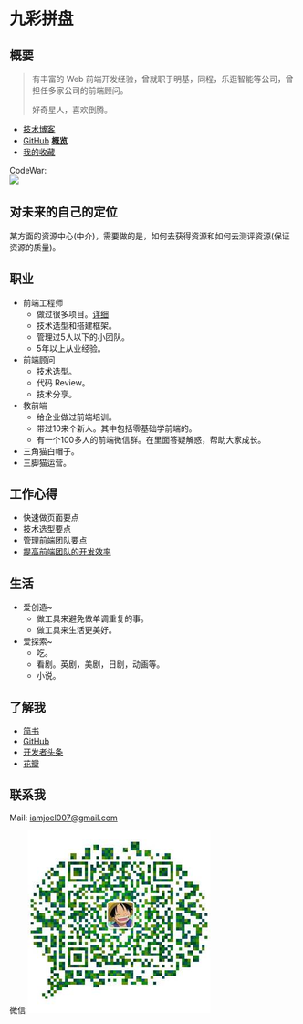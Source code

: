 # 九彩拼盘
## 概要
> 有丰富的 Web 前端开发经验，曾就职于明基，同程，乐逛智能等公司，曾担任多家公司的前端顾问。
> 
> 好奇星人，喜欢倒腾。


* [技术博客](http://www.jianshu.com/u/EhUmA3)
* [GitHub](https://github.com/iamjoel/) **[概览](https://hacknical.com/iamjoel/github?locale=zh)**
* [我的收藏](collections)

CodeWar:  
![](https://www.codewars.com/users/joel/badges/large)

## 对未来的自己的定位
某方面的资源中心(中介)，需要做的是，如何去获得资源和如何去测评资源(保证资源的质量)。

## 职业
* 前端工程师
  * 做过很多项目。[详细](project)
  * 技术选型和搭建框架。
  * 管理过5人以下的小团队。
  * 5年以上从业经验。
* 前端顾问
  * 技术选型。
  * 代码 Review。
  * 技术分享。
* 教前端
  * 给企业做过前端培训。
  * 带过10来个新人。其中包括零基础学前端的。
  * 有一个100多人的前端微信群。在里面答疑解惑，帮助大家成长。
* 三角猫白帽子。
* 三脚猫运营。

## 工作心得
* 快速做页面要点
* 技术选型要点
* 管理前端团队要点
* [提高前端团队的开发效率](frontend/improve-group.md)

## 生活
* 爱创造~
  * 做工具来避免做单调重复的事。
  * 做工具来生活更美好。
* 爱探索~
  * 吃。
  * 看剧。英剧，美剧，日剧，动画等。
  * 小说。

## 了解我
* [简书](http://www.jianshu.com/u/EhUmA3)
* [GitHub](https://github.com/iamjoel/)
* [开发者头条](https://toutiao.io/u/195375/subjects)
* [花瓣](http://huaban.com/ikdlmmdig4/)

## 联系我
Mail: iamjoel007@gmail.com

微信
![微信](contact/wechat.jpg)